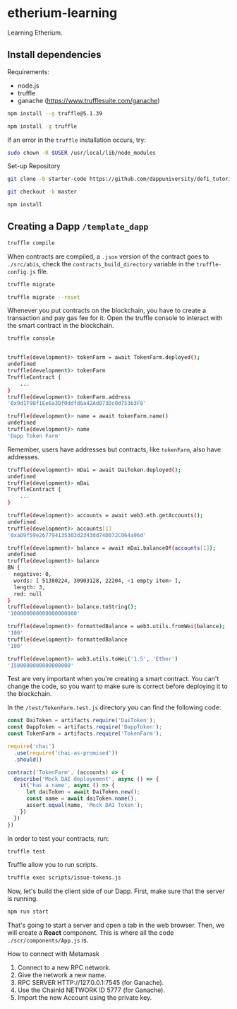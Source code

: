 # etherium-learning

Learning Etherium.

## Install dependencies

Requirements:

- node.js
- truffle
- ganache (https://www.trufflesuite.com/ganache)

```bash
npm install --g truffle@5.1.39

npm install -g truffle
```

If an error in the `truffle` installation occurs, try:

```bash
sudo chown -R $USER /usr/local/lib/node_modules
```

Set-up Repository

```bash
git clone -b starter-code https://github.com/dappuniversity/defi_tutorial.git defi_tutorial

git checkout -b master

npm install
```

## Creating a Dapp `/template_dapp`

```bash
truffle compile
```

When contracts are compiled, a `.json` version of the contract goes to `./src/abis`, check the `contracts_build_directory` variable in the `truffle-config.js` file.

```bash
truffle migrate

truffle migrate --reset
```

Whenever you put contracts on the blockchain, you have to create a transaction and pay gas fee for it. Open the truffle console to interact with the smart contract in the blockchain.

```bash
truffle console


truffle(development)> tokenFarm = await TokenFarm.deployed();
undefined
truffle(development)> tokenFarm
TruffleContract {
    ...
}
truffle(development)> tokenFarm.address
'0x9d1F98f1Ee6a3Df0ddfd6a42Ad073Dc0d753b3F8'

truffle(development)> name = await tokenFarm.name()
undefined
truffle(development)> name
'Dapp Token Farm'
```

Remember, users have addresses but contracts, like `tokenFarm`, also have addresses.

```bash
truffle(development)> mDai = await DaiToken.deployed();
undefined
truffle(development)> mDai
TruffleContract {
    ...
}

truffle(development)> accounts = await web3.eth.getAccounts();
undefined
truffle(development)> accounts[1]
'0xaD9f59e267794135303d2343dd74D072C064a96d'

truffle(development)> balance = await mDai.balanceOf(accounts[1]);
undefined
truffle(development)> balance
BN {
  negative: 0,
  words: [ 51380224, 30903128, 22204, <1 empty item> ],
  length: 3,
  red: null
}
truffle(development)> balance.toString();
'100000000000000000000'

truffle(development)> formattedBalance = web3.utils.fromWei(balance);
'100'
truffle(development)> formattedBalance
'100'

truffle(development)> web3.utils.toWei('1.5', 'Ether')
'1500000000000000000'
```

Test are very important when you're creating a smart contract. You can't change the code, so you want to make sure is correct before deploying it to the blockchain.

In the `/test/TokenFarm.test.js` directory you can find the following code:

```js
const DaiToken = artifacts.require('DaiToken');
const DappToken = artifacts.require('DappToken');
const TokenFarm = artifacts.require('TokenFarm');

require('chai')
  .use(require('chai-as-promised'))
  .should()

contract('TokenFarm', (accounts) => {
  describe('Mock DAI deployement', async () => {
    it('has a name', async () => {
      let daiToken = await DaiToken.new();
      const name = await daiToken.name();
      assert.equal(name, 'Mock DAI Token');
    })
  })
})
```

In order to test your contracts, run:

```bash
truffle test
```

Truffle allow you to run scripts.

```bash
truffle exec scripts/issue-tokens.js
```

Now, let's build the client side of our Dapp. First, make sure that the server is running.

```bash
npm run start
```

That's going to start a server and open a tab in the web browser. Then, we will create a **React** component. This is where all the code `./scr/components/App.js` is.

How to connect with Metamask

1. Connect to a new RPC network.
2. Give the network a new name.
3. RPC SERVER HTTP://127.0.0.1:7545 (for Ganache).
4. Use the ChainId NETWORK ID 5777 (for Ganache).
5. Import the new Account using the private key.
